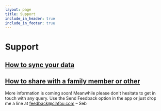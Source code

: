 ```yaml
---
layout: page
title: Support
include_in_header: true
include_in_footer: true
---
```


# Support

## [How to sync your data](/sync)

## [How to share with a family member or other](/share-with-other)

More information is coming soon! Meanwhile please don't hesitate to get in touch with any query. Use the Send Feedback option in the app or just drop me a line at [feedback@clafou.com](mailto:feedback@clafou.com) – Seb
